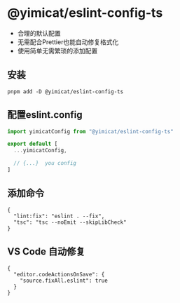 # @yimicat/eslint-config-ts

- 合理的默认配置
- 无需配合Prettier也能自动修复格式化
- 使用简单无需繁琐的添加配置

## 安装

```base
pnpm add -D @yimicat/eslint-config-ts
```

## 配置eslint.config

```javascript
import yimicatConfig from "@yimicat/eslint-config-ts"

export default [
  ...yimicatConfig,

  // {...}  you config
]
```

## 添加命令

```base
{
  "lint:fix": "eslint . --fix",
  "tsc": "tsc --noEmit --skipLibCheck"
}
```

## VS Code 自动修复

```base
{
  "editor.codeActionsOnSave": {
    "source.fixAll.eslint": true
  }
}

```
